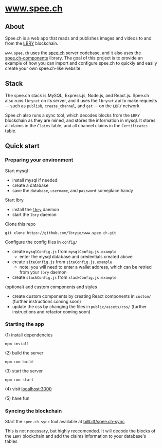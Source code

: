 # www.spee.ch

## About

Spee.ch is a web app that reads and publishes images and videos to and from the [LBRY](https://lbry.io/) blockchain.

`www.spee.ch` uses the [spee.ch](https://github.com/lbryio/spee.ch) server codebase, and it also uses the [spee.ch-components](http://github.com/lbryio/spee.ch-components) library.
The goal of this project is to provide an example of how you can import and configure spee.ch to quickly and easily create your own spee.ch-like website.

## Stack

The spee.ch stack is MySQL, Express.js, Node.js, and React.js.  Spee.ch also runs `lbrynet` on its server, and it uses the `lbrynet` api to make requests -- such as `publish`, `create_channel`, and `get` -- on the `LBRY` network.
  
Spee.ch also runs a sync tool, which decodes blocks from the `LBRY` blockchain as they are mined, and stores the information in mysql.  It stores all claims in the `Claims` table, and all channel claims in the `Certificates` table.

## Quick start

### Preparing your environment

Start mysql

  * install mysql if needed
  * create a database
  * save the `database`, `username`, and `password` someplace handy
  
Start lbry

  * install the [`lbry`](https://github.com/lbryio/lbry) daemon
  * start the `lbry` daemon
  
Clone this repo
```
git clone https://github.com/lbryio/www.spee.ch.git
```

Configure the config files in `config/`

  * create `mysqlConfig.js` from `mysqlConfig.js.example` 
      * enter the mysql database and credentials created above
  * create `siteConfig.js` from `siteConfig.js.example` 
      * note: you will need to enter a wallet address, which can be retried from your `lbry` daemon
  * create `slackConfig.js` from `slackConfig.js.example`
  
(optional) add custom components and styles

  * create custom components by creating React components in `custom/` (further instructions coming soon)
  * update the css by changing the files in `public/assets/css/` (further instructions and refactor coming soon) 

### Starting the app

(1) install dependencies
```
npm install
```
(2) build the server
```
npm run build
```
(3) start the server
```
npm run start
```
(4) visit [localhost:3000](http://localhost:3000)

(5) have fun

### Syncing the blockchain
Start the `spee.ch-sync` tool available at [billbitt/spee.ch-sync](https://github.com/billbitt/spee.ch-sync)

This is not necessary, but highly reccomended.  It will decode the blocks of the `LBRY` blockchain and add the claims information to your database's tables

